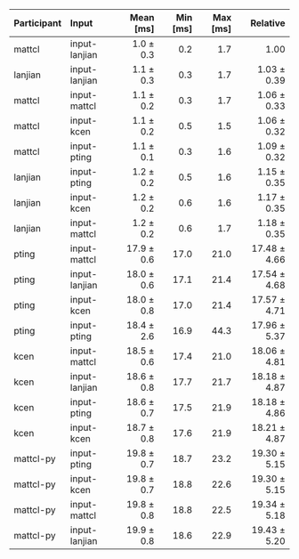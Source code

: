 | Participant | Input | Mean [ms] | Min [ms] | Max [ms] | Relative |
|:---|:---|---:|---:|---:|---:|
| mattcl | input-lanjian | 1.0 ± 0.3 | 0.2 | 1.7 | 1.00 |
| lanjian | input-lanjian | 1.1 ± 0.3 | 0.3 | 1.7 | 1.03 ± 0.39 |
| mattcl | input-mattcl | 1.1 ± 0.2 | 0.3 | 1.7 | 1.06 ± 0.33 |
| mattcl | input-kcen | 1.1 ± 0.2 | 0.5 | 1.5 | 1.06 ± 0.32 |
| mattcl | input-pting | 1.1 ± 0.1 | 0.3 | 1.6 | 1.09 ± 0.32 |
| lanjian | input-pting | 1.2 ± 0.2 | 0.5 | 1.6 | 1.15 ± 0.35 |
| lanjian | input-kcen | 1.2 ± 0.2 | 0.6 | 1.6 | 1.17 ± 0.35 |
| lanjian | input-mattcl | 1.2 ± 0.2 | 0.6 | 1.7 | 1.18 ± 0.35 |
| pting | input-mattcl | 17.9 ± 0.6 | 17.0 | 21.0 | 17.48 ± 4.66 |
| pting | input-lanjian | 18.0 ± 0.6 | 17.1 | 21.4 | 17.54 ± 4.68 |
| pting | input-kcen | 18.0 ± 0.8 | 17.0 | 21.4 | 17.57 ± 4.71 |
| pting | input-pting | 18.4 ± 2.6 | 16.9 | 44.3 | 17.96 ± 5.37 |
| kcen | input-mattcl | 18.5 ± 0.6 | 17.4 | 21.0 | 18.06 ± 4.81 |
| kcen | input-lanjian | 18.6 ± 0.8 | 17.7 | 21.7 | 18.18 ± 4.87 |
| kcen | input-pting | 18.6 ± 0.7 | 17.5 | 21.9 | 18.18 ± 4.86 |
| kcen | input-kcen | 18.7 ± 0.8 | 17.6 | 21.9 | 18.21 ± 4.87 |
| mattcl-py | input-pting | 19.8 ± 0.7 | 18.7 | 23.2 | 19.30 ± 5.15 |
| mattcl-py | input-kcen | 19.8 ± 0.7 | 18.8 | 22.6 | 19.30 ± 5.15 |
| mattcl-py | input-mattcl | 19.8 ± 0.8 | 18.8 | 22.5 | 19.34 ± 5.18 |
| mattcl-py | input-lanjian | 19.9 ± 0.8 | 18.6 | 22.9 | 19.43 ± 5.20 |
